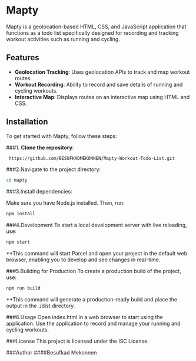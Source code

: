 # Mapty

Mapty is a geolocation-based HTML, CSS, and JavaScript application that functions as a todo list specifically designed for recording and tracking workout activities such as running and cycling.

## Features

- **Geolocation Tracking**: Uses geolocation APIs to track and map workout routes.
- **Workout Recording**: Ability to record and save details of running and cycling workouts.
- **Interactive Map**: Displays routes on an interactive map using HTML and CSS.

## Installation

To get started with Mapty, follow these steps:

###1. **Clone the repository**:

 ```bash
  https://github.com/BESUFKADMEKONNEN/Mapty-Workout-Todo-List.git
```

###2.Navigate to the project directory:
```bash
cd mapty
```

###3.Install dependencies:

Make sure you have Node.js installed. Then, run:
```bash
npm install
```

###4.Development
To start a local development server with live reloading, use:
```bash
npm start
```

**This command will start Parcel and open your project in the default web browser, enabling you to develop and see changes in real-time.

###5.Building for Production
To create a production build of the project, use:
```bash
npm run build
```

**This command will generate a production-ready build and place the output in the ./dist directory.

###6.Usage
Open index.html in a web browser to start using the application.
Use the application to record and manage your running and cycling workouts.

###License
This project is licensed under the ISC License.

###Author
####Besufkad Mekonnen
